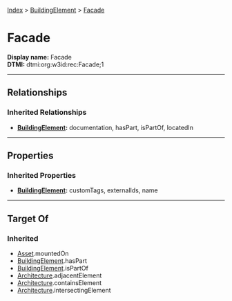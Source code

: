 [Index](../Index.md) > [BuildingElement](BuildingElement.md) > [Facade](#)
# Facade

**Display name:** Facade<br />
**DTMI:** dtmi:org:w3id:rec:Facade;1

---

## Relationships
### Inherited Relationships
* **[BuildingElement](BuildingElement.md):** documentation, hasPart, isPartOf, locatedIn

---

## Properties
### Inherited Properties
* **[BuildingElement](BuildingElement.md):** customTags, externalIds, name

---

## Target Of
### Inherited
* [Asset](../Asset/Asset.md).mountedOn
* [BuildingElement](BuildingElement.md).hasPart
* [BuildingElement](BuildingElement.md).isPartOf
* [Architecture](../Space/Architecture/Architecture.md).adjacentElement
* [Architecture](../Space/Architecture/Architecture.md).containsElement
* [Architecture](../Space/Architecture/Architecture.md).intersectingElement
